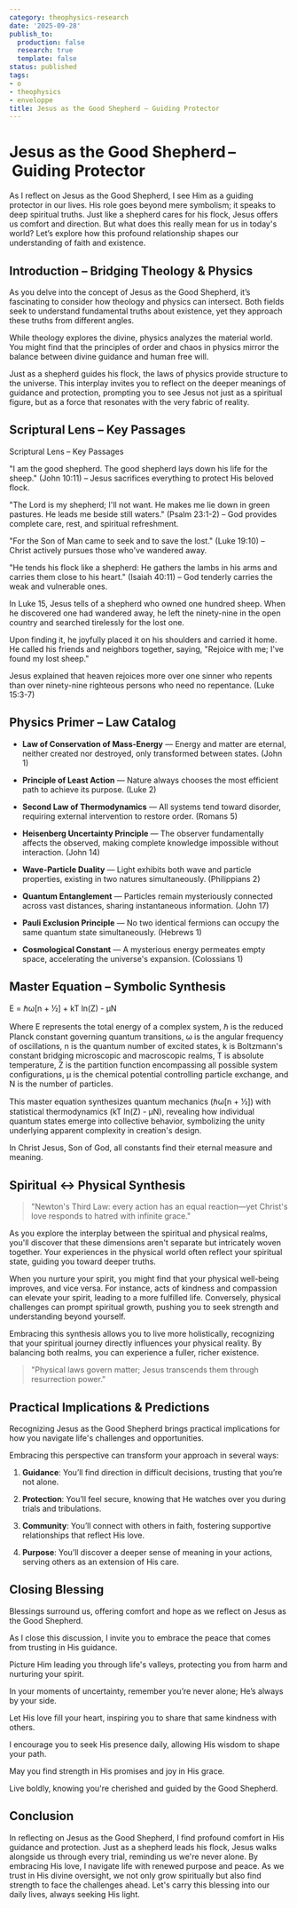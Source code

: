 ```yaml
---
category: theophysics-research
date: '2025-09-28'
publish_to:
  production: false
  research: true
  template: false
status: published
tags:
- o
- theophysics
- enveloppe
title: Jesus as the Good Shepherd – Guiding Protector
---
```

   
# Jesus as the Good Shepherd – Guiding Protector   
   
As I reflect on Jesus as the Good Shepherd, I see Him as a guiding protector in our lives. His role goes beyond mere symbolism; it speaks to deep spiritual truths. Just like a shepherd cares for his flock, Jesus offers us comfort and direction. But what does this really mean for us in today's world? Let’s explore how this profound relationship shapes our understanding of faith and existence.   
   
## Introduction – Bridging Theology & Physics   
   
As you delve into the concept of Jesus as the Good Shepherd, it’s fascinating to consider how theology and physics can intersect. Both fields seek to understand fundamental truths about existence, yet they approach these truths from different angles.   
   
While theology explores the divine, physics analyzes the material world. You might find that the principles of order and chaos in physics mirror the balance between divine guidance and human free will.   
   
Just as a shepherd guides his flock, the laws of physics provide structure to the universe. This interplay invites you to reflect on the deeper meanings of guidance and protection, prompting you to see Jesus not just as a spiritual figure, but as a force that resonates with the very fabric of reality.   
   
## Scriptural Lens – Key Passages   
   
Scriptural Lens – Key Passages   
   
"I am the good shepherd. The good shepherd lays down his life for the sheep." (John 10:11) – Jesus sacrifices everything to protect His beloved flock.   
   
"The Lord is my shepherd; I'll not want. He makes me lie down in green pastures. He leads me beside still waters." (Psalm 23:1-2) – God provides complete care, rest, and spiritual refreshment.   
   
"For the Son of Man came to seek and to save the lost." (Luke 19:10) – Christ actively pursues those who've wandered away.   
   
"He tends his flock like a shepherd: He gathers the lambs in his arms and carries them close to his heart." (Isaiah 40:11) – God tenderly carries the weak and vulnerable ones.   
   
In Luke 15, Jesus tells of a shepherd who owned one hundred sheep. When he discovered one had wandered away, he left the ninety-nine in the open country and searched tirelessly for the lost one.   
   
Upon finding it, he joyfully placed it on his shoulders and carried it home. He called his friends and neighbors together, saying, "Rejoice with me; I've found my lost sheep."   
   
Jesus explained that heaven rejoices more over one sinner who repents than over ninety-nine righteous persons who need no repentance. (Luke 15:3-7)   
   
## Physics Primer – Law Catalog   
   
* **Law of Conservation of Mass-Energy** — Energy and matter are eternal, neither created nor destroyed, only transformed between states. (John 1)   
   
* **Principle of Least Action** — Nature always chooses the most efficient path to achieve its purpose. (Luke 2)   
   
* **Second Law of Thermodynamics** — All systems tend toward disorder, requiring external intervention to restore order. (Romans 5)   
   
* **Heisenberg Uncertainty Principle** — The observer fundamentally affects the observed, making complete knowledge impossible without interaction. (John 14)   
   
* **Wave-Particle Duality** — Light exhibits both wave and particle properties, existing in two natures simultaneously. (Philippians 2)   
   
* **Quantum Entanglement** — Particles remain mysteriously connected across vast distances, sharing instantaneous information. (John 17)   
   
* **Pauli Exclusion Principle** — No two identical fermions can occupy the same quantum state simultaneously. (Hebrews 1)   
   
* **Cosmological Constant** — A mysterious energy permeates empty space, accelerating the universe's expansion. (Colossians 1)   
   
## Master Equation – Symbolic Synthesis   
   
E = ℏω[n + ½] + kT ln(Z) - μN   
   
Where E represents the total energy of a complex system, ℏ is the reduced Planck constant governing quantum transitions, ω is the angular frequency of oscillations, n is the quantum number of excited states, k is Boltzmann's constant bridging microscopic and macroscopic realms, T is absolute temperature, Z is the partition function encompassing all possible system configurations, μ is the chemical potential controlling particle exchange, and N is the number of particles.   
   
This master equation synthesizes quantum mechanics (ℏω[n + ½]) with statistical thermodynamics (kT ln(Z) - μN), revealing how individual quantum states emerge into collective behavior, symbolizing the unity underlying apparent complexity in creation's design.   
   
In Christ Jesus, Son of God, all constants find their eternal measure and meaning.   
   
## Spiritual ↔ Physical Synthesis   
   
> "Newton's Third Law: every action has an equal reaction—yet Christ's love responds to hatred with infinite grace."   
   
As you explore the interplay between the spiritual and physical realms, you'll discover that these dimensions aren't separate but intricately woven together. Your experiences in the physical world often reflect your spiritual state, guiding you toward deeper truths.   
   
When you nurture your spirit, you might find that your physical well-being improves, and vice versa. For instance, acts of kindness and compassion can elevate your spirit, leading to a more fulfilled life. Conversely, physical challenges can prompt spiritual growth, pushing you to seek strength and understanding beyond yourself.   
   
Embracing this synthesis allows you to live more holistically, recognizing that your spiritual journey directly influences your physical reality. By balancing both realms, you can experience a fuller, richer existence.   
   
> "Physical laws govern matter; Jesus transcends them through resurrection power."   
   
## Practical Implications & Predictions   
   
Recognizing Jesus as the Good Shepherd brings practical implications for how you navigate life's challenges and opportunities.   
   
Embracing this perspective can transform your approach in several ways:   
   
1. **Guidance**: You’ll find direction in difficult decisions, trusting that you’re not alone.   
   
2. **Protection**: You’ll feel secure, knowing that He watches over you during trials and tribulations.   
   
3. **Community**: You’ll connect with others in faith, fostering supportive relationships that reflect His love.   
   
4. **Purpose**: You’ll discover a deeper sense of meaning in your actions, serving others as an extension of His care.   
   
## Closing Blessing   
   
Blessings surround us, offering comfort and hope as we reflect on Jesus as the Good Shepherd.   
   
As I close this discussion, I invite you to embrace the peace that comes from trusting in His guidance.   
   
Picture Him leading you through life's valleys, protecting you from harm and nurturing your spirit.   
   
In your moments of uncertainty, remember you’re never alone; He’s always by your side.   
   
Let His love fill your heart, inspiring you to share that same kindness with others.   
   
I encourage you to seek His presence daily, allowing His wisdom to shape your path.   
   
May you find strength in His promises and joy in His grace.   
   
Live boldly, knowing you're cherished and guided by the Good Shepherd.   
   
## Conclusion   
   
In reflecting on Jesus as the Good Shepherd, I find profound comfort in His guidance and protection. Just as a shepherd leads his flock, Jesus walks alongside us through every trial, reminding us we're never alone. By embracing His love, I navigate life with renewed purpose and peace. As we trust in His divine oversight, we not only grow spiritually but also find strength to face the challenges ahead. Let's carry this blessing into our daily lives, always seeking His light.